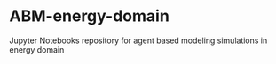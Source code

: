 # ABM-energy-domain
 Jupyter Notebooks repository for agent based modeling simulations in energy domain
